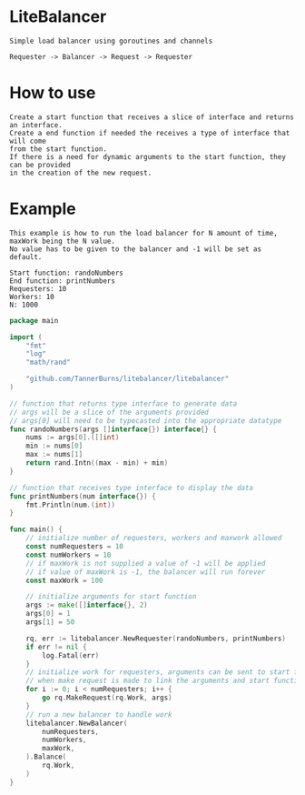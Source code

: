 # LiteBalancer

    Simple load balancer using goroutines and channels
    
    Requester -> Balancer -> Request -> Requester

# How to use

    Create a start function that receives a slice of interface and returns an interface.
	Create a end function if needed the receives a type of interface that will come 
	from the start function.
	If there is a need for dynamic arguments to the start function, they can be provided
	in the creation of the new request.
    

# Example

    This example is how to run the load balancer for N amount of time, maxWork being the N value.
	No value has to be given to the balancer and -1 will be set as default.

	Start function: randoNumbers
	End function: printNumbers
	Requesters: 10
	Workers: 10
	N: 1000
    

``` go
package main

import (
	"fmt"
	"log"
	"math/rand"

	"github.com/TannerBurns/litebalancer/litebalancer"
)

// function that returns type interface to generate data
// args will be a slice of the arguments provided
// args[0] will need to be typecasted into the appropriate datatype
func randoNumbers(args []interface{}) interface{} {
	nums := args[0].([]int)
	min := nums[0]
	max := nums[1]
	return rand.Intn((max - min) + min)
}

// function that receives type interface to display the data
func printNumbers(num interface{}) {
	fmt.Println(num.(int))
}

func main() {
	// initialize number of requesters, workers and maxwork allowed
	const numRequesters = 10
	const numWorkers = 10
	// if maxWork is not supplied a value of -1 will be applied
	// if value of maxWork is -1, the balancer will run forever
	const maxWork = 100

	// initialize arguments for start function
	args := make([]interface{}, 2)
	args[0] = 1
	args[1] = 50

	rq, err := litebalancer.NewRequester(randoNumbers, printNumbers)
	if err != nil {
		log.Fatal(err)
	}
	// initialize work for requesters, arguments can be sent to start function
	// when make request is made to link the arguments and start function
	for i := 0; i < numRequesters; i++ {
		go rq.MakeRequest(rq.Work, args)
	}
	// run a new balancer to handle work
	litebalancer.NewBalancer(
		numRequesters,
		numWorkers,
		maxWork,
	).Balance(
		rq.Work,
	)
}
```